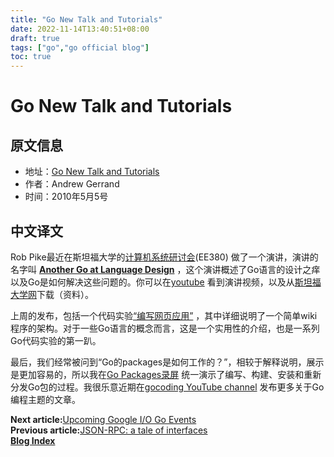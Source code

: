 ```yaml
---
title: "Go New Talk and Tutorials"
date: 2022-11-14T13:40:51+08:00
draft: true
tags: ["go","go official blog"]
toc: true
---
```


# Go New Talk and Tutorials

## 原文信息

* 地址：[Go New Talk and Tutorials](https://go.dev/blog/new-talk-and-tutorials)
* 作者：Andrew Gerrand
* 时间：2010年5月5号

## 中文译文

Rob Pike最近在斯坦福大学的[计算机系统研讨会](http://www.stanford.edu/class/ee380/)(EE380)
做了一个演讲，演讲的名字叫 **[Another Go at Language Design](http://www.stanford.edu/class/ee380/Abstracts/100428.html)**
，这个演讲概述了Go语言的设计之痒以及Go是如何解决这些问题的。你可以在[youtube](https://www.youtube.com/watch?v=7VcArS4Wpqk)
看到演讲视频，以及从[斯坦福大学网](http://www.stanford.edu/class/ee380/Abstracts/100428-pike-stanford.pdf)下载（资料）。

上周的发布，包括一个代码实验[“编写网页应用”](https://go.dev/doc/codelab/wiki/)
，其中详细说明了一个简单wiki程序的架构。对于一些Go语言的概念而言，这是一个实用性的介绍，也是一系列Go代码实验的第一趴。

最后，我们经常被问到“Go的packages是如何工作的？”，相较于解释说明，展示是更加容易的，所以我在[Go Packages录屏](http://www.youtube.com/watch?v=jDWBJOXs_iI)
统一演示了编写、构建、安装和重新分发Go包的过程。我很乐意近期在[gocoding YouTube channel](http://youtube.com/gocoding)
发布更多关于Go编程主题的文章。

**Next article:**[Upcoming Google I/O Go Events](https://huija.github.io/go-io2010-preview)\
**Previous article:**[JSON-RPC: a tale of interfaces](https://huija.github.io/go-json-rpc)\
**[Blog Index](https://huija.github.io/tags/go-official-blog/)**
